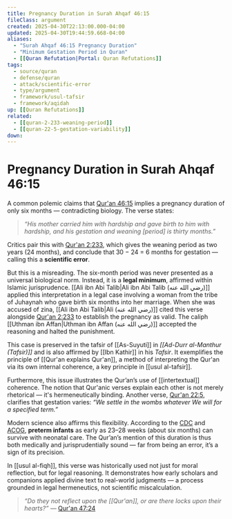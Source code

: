 ```yaml
---
title: Pregnancy Duration in Surah Ahqaf 46:15
fileClass: argument
created: 2025-04-30T22:13:00.000-04:00
updated: 2025-04-30T19:44:59.668-04:00
aliases: 
  - "Surah Ahqaf 46:15 Pregnancy Duration"
  - "Minimum Gestation Period in Quran"
  - [[Quran Refutation|Portal: Quran Refutations]]
tags:
  - source/quran
  - defense/quran
  - attack/scientific-error
  - type/argument
  - framework/usul-tafsir
  - framework/aqidah
up: [[Quran Refutations]]
related:
  - [[quran-2-233-weaning-period]]
  - [[quran-22-5-gestation-variability]]
down:
---
```


# Pregnancy Duration in Surah Ahqaf 46:15

A common polemic claims that [Qur'an 46:15](https://quran.com/46/15) implies a pregnancy duration of only six months — contradicting biology. The verse states:

> _“His mother carried him with hardship and gave birth to him with hardship, and his gestation and weaning [period] is thirty months.”_

Critics pair this with [Qur'an 2:233](https://quran.com/2/233), which gives the weaning period as two years (24 months), and conclude that 30 − 24 = 6 months for gestation — calling this a **scientific error**.

But this is a misreading. The six-month period was never presented as a universal biological norm. Instead, it is a **legal minimum**, affirmed within Islamic jurisprudence. [[Ali ibn Abi Talib|Ali ibn Abi Talib (رضي الله عنه)]] applied this interpretation in a legal case involving a woman from the tribe of Juhaynah who gave birth six months into her marriage. When she was accused of zina, [[Ali ibn Abi Talib|Ali (رضي الله عنه)]] cited this verse alongside [Qur'an 2:233](https://quran.com/2/233) to establish the pregnancy as valid. The caliph [[Uthman ibn Affan|Uthman ibn Affan (رضي الله عنه)]] accepted the reasoning and halted the punishment.

This case is preserved in the tafsir of [[As-Suyuti]] in _[[Ad-Durr al-Manthur (Tafsir)]]_ and is also affirmed by [[Ibn Kathir]] in his _Tafsir_. It exemplifies the principle of [[Qur'an explains Qur'an]], a method of interpreting the Qur'an via its own internal coherence, a key principle in [[usul al-tafsir]].

Furthermore, this issue illustrates the Qur’an’s use of [[intertextual]] coherence. The notion that Qur'anic verses explain each other is not merely rhetorical — it's hermeneutically binding. Another verse, [Qur'an 22:5](https://quran.com/22/5), clarifies that gestation varies: _“We settle in the wombs whatever We will for a specified term.”_

Modern science also affirms this flexibility. According to the [CDC](https://www.cdc.gov/reproductivehealth/maternalinfanthealth/pretermbirth.htm) and [ACOG](https://www.acog.org/womens-health/faqs/preterm-labor-and-birth), **preterm infants** as early as 23–28 weeks (about six months) can survive with neonatal care. The Qur’an’s mention of this duration is thus both medically and jurisprudentially sound — far from being an error, it’s a sign of its precision.

In [[usul al-fiqh]], this verse was historically used not just for moral reflection, but for legal reasoning. It demonstrates how early scholars and companions applied divine text to real-world judgments — a process grounded in legal hermeneutics, not scientific miscalculation.

> _“Do they not reflect upon the [[Qur'an]], or are there locks upon their hearts?”_ — [Qur'an 47:24](https://quran.com/47/24)
